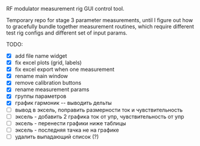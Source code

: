 RF modulator measurement rig GUI control tool.

Temporary repo for stage 3 parameter measurements, until I figure out how to gracefully bundle together measurement routines, which require different test rig configs and different set of input params.

TODO:

- [x] add file name widget
- [x] fix excel plots (grid, labels)
- [x] fix excel export when one measurement
- [x] rename main window
- [x] remove calibration buttons
- [x] rename measurement params
- [x] группы параметров
- [x] график гармоник -- выводить дельты
- [ ] вывод в эксель, поправить размерности ток и чувствительность
- [ ] эксель - добавить 2 графика ток от упр, чувствительность от упр
- [ ] эксель - перенести графики ниже таблицы
- [ ] эксель - последняя тачка не на графике
- [ ] удалить выпадающий список (?)
